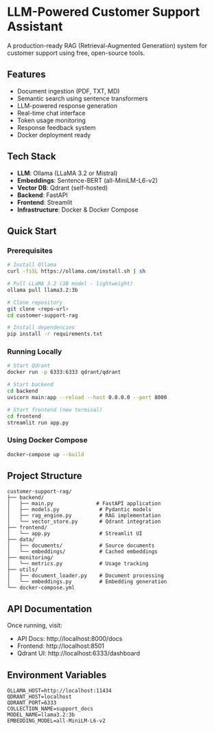 # LLM-Powered Customer Support Assistant

A production-ready RAG (Retrieval-Augmented Generation) system for customer support using free, open-source tools.

## Features
- Document ingestion (PDF, TXT, MD)
- Semantic search using sentence transformers
- LLM-powered response generation
- Real-time chat interface
- Token usage monitoring
- Response feedback system
- Docker deployment ready

## Tech Stack
- **LLM**: Ollama (LLaMA 3.2 or Mistral)
- **Embeddings**: Sentence-BERT (all-MiniLM-L6-v2)
- **Vector DB**: Qdrant (self-hosted)
- **Backend**: FastAPI
- **Frontend**: Streamlit
- **Infrastructure**: Docker & Docker Compose

## Quick Start

### Prerequisites
```bash
# Install Ollama
curl -fsSL https://ollama.com/install.sh | sh

# Pull LLaMA 3.2 (3B model - lightweight)
ollama pull llama3.2:3b

# Clone repository
git clone <repo-url>
cd customer-support-rag

# Install dependencies
pip install -r requirements.txt
```

### Running Locally
```bash
# Start Qdrant
docker run -p 6333:6333 qdrant/qdrant

# Start backend
cd backend
uvicorn main:app --reload --host 0.0.0.0 --port 8000

# Start frontend (new terminal)
cd frontend
streamlit run app.py
```

### Using Docker Compose
```bash
docker-compose up --build
```

## Project Structure
```
customer-support-rag/
├── backend/
│   ├── main.py              # FastAPI application
│   ├── models.py             # Pydantic models
│   ├── rag_engine.py         # RAG implementation
│   └── vector_store.py       # Qdrant integration
├── frontend/
│   └── app.py                # Streamlit UI
├── data/
│   ├── documents/            # Source documents
│   └── embeddings/           # Cached embeddings
├── monitoring/
│   └── metrics.py            # Usage tracking
├── utils/
│   ├── document_loader.py    # Document processing
│   └── embeddings.py         # Embedding generation
└── docker-compose.yml
```

## API Documentation
Once running, visit:
- API Docs: http://localhost:8000/docs
- Frontend: http://localhost:8501
- Qdrant UI: http://localhost:6333/dashboard

## Environment Variables
```
OLLAMA_HOST=http://localhost:11434
QDRANT_HOST=localhost
QDRANT_PORT=6333
COLLECTION_NAME=support_docs
MODEL_NAME=llama3.2:3b
EMBEDDING_MODEL=all-MiniLM-L6-v2
```
